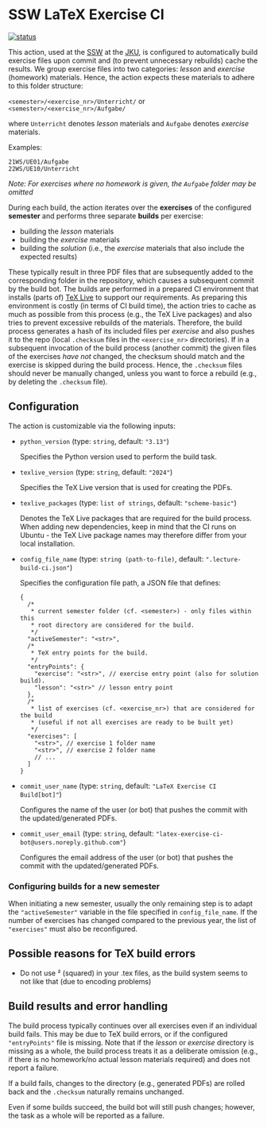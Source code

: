# SSW LaTeX Exercise CI

[![status](https://github.com/SSW-JKU/latex-exercise-ci/actions/workflows/ci.yml/badge.svg)](https://github.com/SSW-JKU/latex-exercise-ci/actions/workflows/ci.yml)

This action, used at the [SSW](https://ssw.jku.at/) at the [JKU](https://www.jku.at/), is configured to automatically build exercise files upon commit and (to prevent unnecessary rebuilds) cache the results.
We group exercise files into two categories: _lesson_ and _exercise_ (homework) materials.
Hence, the action expects these materials to adhere to this folder structure:

`<semester>/<exercise_nr>/Unterricht/` or `<semester>/<exercise_nr>/Aufgabe/`

where `Unterricht` denotes _lesson_ materials and `Aufgabe` denotes _exercise_ materials.

Examples:

```
21WS/UE01/Aufgabe
22WS/UE10/Unterricht
```

_Note: For exercises where no homework is given, the `Aufgabe` folder may be omitted_

During each build, the action iterates over the **exercises** of the configured **semester** and performs three separate **builds** per exercise:

- building the _lesson_ materials
- building the _exercise_ materials
- building the _solution_ (i.e., the _exercise_ materials that also include the expected results)

These typically result in three PDF files that are subsequently added to the corresponding folder in the repository, which causes a subsequent commit by the build bot.
The builds are performed in a prepared CI environment that installs (parts of) [TeX Live](https://tug.org/texlive/) to support our requirements.
As preparing this environment is costly (in terms of CI build time), the action tries to cache as much as possible from this process (e.g., the TeX Live packages) and also tries to prevent excessive rebuilds of the materials.
Therefore, the build process generates a hash of its included files per _exercise_ and also pushes it to the repo (local `.checksum` files in the `<exercise_nr>` directories). If in a subsequent invocation of the build process (another commit) the given files of the exercises _have not_ changed, the checksum should match and the exercise is skipped during the build process. Hence, the `.checksum` files should never be manually changed, unless you want to force a rebuild (e.g., by deleting the `.checksum` file).

## Configuration

The action is customizable via the following inputs:

- `python_version` (type: `string`, default: `"3.13"`)

  Specifies the Python version used to perform the build task.

- `texlive_version` (type: `string`, default: `"2024"`)

  Specifies the TeX Live version that is used for creating the PDFs.

- `texlive_packages` (type: `list of strings`, default: `"scheme-basic"`)

  Denotes the TeX Live packages that are required for the build process.
  When adding new dependencies, keep in mind that the CI runs on Ubuntu - the TeX Live package names may therefore differ from your local installation.

- `config_file_name` (type: `string (path-to-file)`, default: `".lecture-build-ci.json"`)

  Specifies the configuration file path, a JSON file that defines:

  ```jsonc
  {
    /*
     * current semester folder (cf. <semester>) - only files within this
     * root directory are considered for the build.
     */
    "activeSemester": "<str>",
    /*
     * TeX entry points for the build.
     */
    "entryPoints": {
      "exercise": "<str>", // exercise entry point (also for solution build).
      "lesson": "<str>" // lesson entry point
    },
    /*
     * list of exercises (cf. <exercise_nr>) that are considered for the build
     * (useful if not all exercises are ready to be built yet)
     */
    "exercises": [
      "<str>", // exercise 1 folder name
      "<str>", // exercise 2 folder name
      // ...
    ]
  }
  ```

- `commit_user_name` (type: `string`, default: `"LaTeX Exercise CI Build[bot]"`)

  Configures the name of the user (or bot) that pushes the commit with the updated/generated PDFs.

- `commit_user_email` (type: `string`, default: `"latex-exercise-ci-bot@users.noreply.github.com"`)

  Configures the email address of the user (or bot) that pushes the commit with the updated/generated PDFs.

### Configuring builds for a new semester

When initiating a new semester, usually the only remaining step is to adapt the `"activeSemester"` variable in the file specified in `config_file_name`. If the number of exercises has changed compared to the previous year, the list of `"exercises"` must also be reconfigured.

## Possible reasons for TeX build errors

- Do not use ² (squared) in your .tex files, as the build system seems to not like that (due to encoding problems)

## Build results and error handling

The build process typically continues over all exercises even if an individual build fails. This may be due to TeX build errors, or if the configured `"entryPoints"` file is missing. Note that if the _lesson_ or _exercise_ directory is missing as a whole, the build process treats it as a deliberate omission (e.g., if there is no homework/no actual lesson materials required) and does not report a failure.

If a build fails, changes to the directory (e.g., generated PDFs) are rolled back and the `.checksum` naturally remains unchanged.

Even if some builds succeed, the build bot will still push changes; however, the task as a whole will be reported as a failure.
